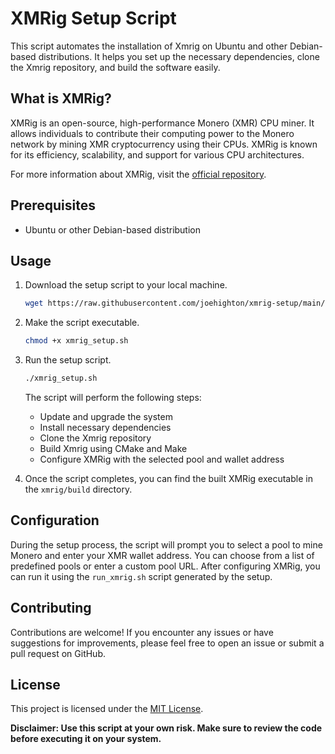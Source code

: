 # XMRig Setup Script

This script automates the installation of Xmrig on Ubuntu and other Debian-based distributions. It helps you set up the necessary dependencies, clone the Xmrig repository, and build the software easily.

## What is XMRig?

XMRig is an open-source, high-performance Monero (XMR) CPU miner. It allows individuals to contribute their computing power to the Monero network by mining XMR cryptocurrency using their CPUs. XMRig is known for its efficiency, scalability, and support for various CPU architectures.

For more information about XMRig, visit the [official repository](https://github.com/xmrig/xmrig).

## Prerequisites

- Ubuntu or other Debian-based distribution

## Usage

1. Download the setup script to your local machine.

   ```bash
   wget https://raw.githubusercontent.com/joehighton/xmrig-setup/main/xmrig_setup.sh
   ```

2. Make the script executable.

   ```bash
   chmod +x xmrig_setup.sh
   ```

3. Run the setup script.

   ```bash
   ./xmrig_setup.sh
   ```

   The script will perform the following steps:
   - Update and upgrade the system
   - Install necessary dependencies
   - Clone the Xmrig repository
   - Build Xmrig using CMake and Make
   - Configure XMRig with the selected pool and wallet address

4. Once the script completes, you can find the built XMRig executable in the `xmrig/build` directory.

## Configuration

During the setup process, the script will prompt you to select a pool to mine Monero and enter your XMR wallet address. You can choose from a list of predefined pools or enter a custom pool URL. After configuring XMRig, you can run it using the `run_xmrig.sh` script generated by the setup.

## Contributing

Contributions are welcome! If you encounter any issues or have suggestions for improvements, please feel free to open an issue or submit a pull request on GitHub.

## License

This project is licensed under the [MIT License](LICENSE).

**Disclaimer: Use this script at your own risk. Make sure to review the code before executing it on your system.**
